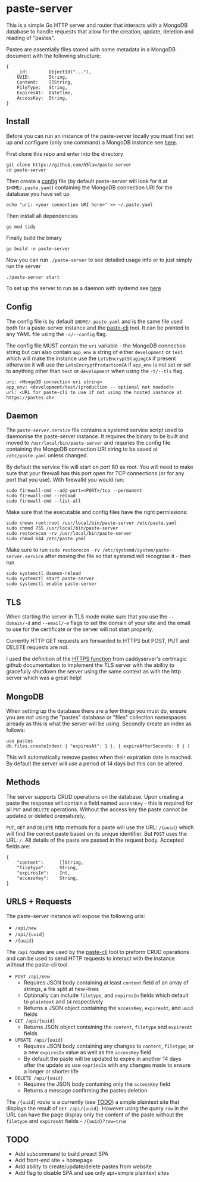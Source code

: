 # paste-server

This is a simple Go HTTP server and router that interacts with a MongoDB
database to handle requests that allow for the creation, update, deletion and
reading of "pastes".

Pastes are essentially files stored with some metadata in a MongoDB document
with the following structure:

```
{
    _id:        ObjectId("..."),
    UUID:       String,
    Content:    []String,
    FileType:   String,
    ExpiresAt:  DateTime,
    AccessKey:  String,
}
```

## Install

Before you can run an instance of the paste-server locally you must first
set up and configure (only one command) a MongoDB instance see [here](#MongoDB).


First clone this repo and enter into the directory

```
git clone https://github.com/h5law/paste-server
cd paste-server
```

Then create a [config](#Config) file (by default paste-server will look for it
at `$HOME/.paste.yaml`) containing the MongoDB connection URI for the database
you have set up
```
echo "uri: <your connection URI here>" >> ~/.paste.yaml
```

Then install all dependencies
```
go mod tidy
```

Finally build the binary
```
go build -o paste-server
```

Now you can run `./paste-server` to see detailed usage info or to just simply
run the server
```
./paste-server start
```

To set up the server to run as a daemon with systemd see [here](#Daemon)

## Config

The config file is by default `$HOME/.paste.yaml` and is the same file used
both for a paste-server instance and the [paste-cli](https://github.com/h5law/paste-cli)
tool. It can be pointed to any YAML file using the `-c/--config` flag.

The config file MUST contain the `uri` variable - the MongoDB connection string
but can also contain `app_env` a string of either `development` or `test` which
will make the instance use the `LetsEncryptStagingCA` if present otherwise it
will use the `LetsEncryptProductionCA` if `app_env` is not set or set to
anything other than `test` or `development` when using the `-t/--tls` flag.

```
uri: <MongoDB connection uri string>
app_env: <development/test/(production -- optional not needed)>
url: <URL for paste-cli to use if not using the hosted instance at https://pastes.ch>
```

## Daemon

The `paste-server.service` file contains a systemd service script used to
daemonise the paste-server instance. It requires the binary to be built and
moved to `/usr/local/bin/paste-server` and requries the config file containing
the MongoDB connection URI string to be saved at `/etc/paste.yaml` unless
changed.

By default the service file will start on port 80 as root. You will need to
make sure that your firewall has this port open for TCP connections (or for
any port that you use). With firewalld you would run:
```
sudo firewall-cmd --add-port=<PORT>/tcp --permanent
sudo firewall-cmd --reload
sudo firewall-cmd --list-all
```

Make sure that the executable and config files have the right permissions:
```
sudo chown root:root /usr/local/bin/paste-server /etc/paste.yaml
sudo chmod 755 /usr/local/bin/paste-server
sudo restorecon -rv /usr/local/bin/paste-server
sudo chmod 644 /etc/paste.yaml
```

Make sure to run `sudo restorecon -rv /etc/systemd/system/paste-server.service`
after moving the file so that systemd will recognise it - then run
```
sudo systemctl daemon-reload
sudo systemctl start paste-server
sudo systemctl enable paste-server
```

## TLS

When starting the server in TLS mode make sure that you use the `--domain/-d`
and `--email/-e` flags to set the domain of your site and the email to use for
the certificate or the server will not start properly.

Currently HTTP GET requests are forwarded to HTTPS but POST, PUT and DELETE
requests are not.

I used the definition of the [HTTPS function](https://github.com/caddyserver/certmagic/blob/76f61c2947a20d86ca37669dbdc0ed7a96fc6c5f/certmagic.go#L68)
from caddyserver's certmagic github documentation to implement the TLS server
with the ability to gracefully shutdown the server using the same context as
with the http server which was a great help!

## MongoDB

When setting up the database there are a few things you must do, ensure you
are not using the "pastes" database or "files" collection namespaces already as
this is what the server will be using. Secondly create an index as follows:

```
use pastes
db.files.createIndex( { "expiresAt": 1 }, { expireAfterSeconds: 0 } )
```

This will automatically remove pastes when their expiration date is reached.
By default the server will use a period of 14 days but this can be altered.

## Methods

The server supports CRUD operations on the database. Upon creating a paste the
response will contain a field named `accessKey` - this is required for all
`PUT` and `DELETE` operations. Without the access key the paste cannot be
updated or deleted prematurely.

`PUT`, `GET` and `DELETE` http methods for a paste will use the URL:
`/{uuid}` which will find the correct paste based on its unique identifier. But
`POST` uses the URL: `/`. All details of the paste are passed in the request
body. Accepted fields are:

```
{
    "content":      []String,
    "filetype":     String,
    "expiresIn":    Int,
    "accessKey":    String,
}
```

## URLS + Requests

The paste-server instance will expose the following urls:
 - `/api/new`
 - `/api/{uuid}`
 - `/{uuid}`

The `/api` routes are used by the [paste-cli](https://github.com/h5law/paste-cli)
tool to preform CRUD operations and can be used to send HTTP requests to
interact with the instance without the paste-cli tool.

- `POST /api/new`
  - Requires JSON body containing at least `content` field of an array of
strings, a file split at new-lines
  - Optionally can include `filetype`, and `expiresIn` fields which default to
`plaintext` and `14` respectively
  - Returns a JSON object containing the `accessKey`, `expiresAt`, and `uuid`
fields
- `GET /api/{uuid}`
  - Returns JSON object containing the `content`, `filetype` and `expiresAt`
fields
- `UPDATE /api/{uuid}`
  - Requires JSON body containing any changes to `content`, `filetype`, or a
new `expiresIn` value as well as the `accessKey` field
  - By default the paste will be updated to expire in another 14 days after the
update so use `expriesIn` with any changes made to ensure a longer or shorter
life
- `DELETE /api/{uuid}`
  - Requires the JSON body containing only the `accessKey` field
  - Returns a message confirming the pastes deletion

The `/{uuid}` route is a currently (see [TODO](#TODO)) a simple plaintext site
that displays the result of `GET /api/{uuid}`. However using the query `raw` in
the URL can have the page display only the content of the paste without the
`filetype` and `expiresAt` fields - `/{uuid}?raw=true`

## TODO

- Add subcommand to build preact SPA
- Add front-end site + homepage
- Add ability to create/update/delete pastes from website
- Add flag to disable SPA and use only api+simple plaintext sites
